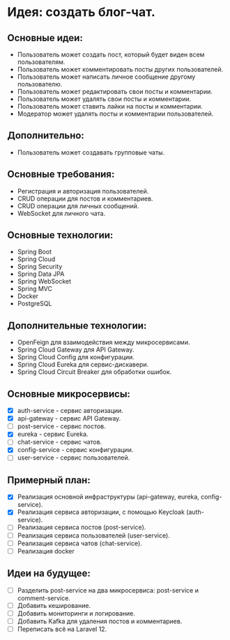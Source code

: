 # Идея: создать блог-чат.

## Основные идеи:
- Пользователь может создать пост, который будет виден всем пользователям.
- Пользователь может комментировать посты других пользователей.
- Пользователь может написать личное сообщение другому пользователю.
- Пользователь может редактировать свои посты и комментарии.
- Пользователь может удалять свои посты и комментарии.
- Пользователь может ставить лайки на посты и комментарии.
- Модератор может удалять посты и комментарии пользователей.

## Дополнительно:
- Пользователь может создавать групповые чаты.

## Основные требования:
- Регистрация и авторизация пользователей.
- CRUD операции для постов и комментариев.
- CRUD операции для личных сообщений.
- WebSocket для личного чата.

## Основные технологии:
- Spring Boot
- Spring Cloud
- Spring Security
- Spring Data JPA
- Spring WebSocket
- Spring MVC
- Docker
- PostgreSQL

## Дополнительные технологии:
- OpenFeign для взаимодействия между микросервисами.
- Spring Cloud Gateway для API Gateway.
- Spring Cloud Config для конфигурации.
- Spring Cloud Eureka для сервис-дискавери.
- Spring Cloud Circuit Breaker для обработки ошибок.

## Основные микросервисы:
- [x] auth-service - сервис авторизации.
- [x] api-gateway - сервис API Gateway.
- [ ] post-service - сервис постов.
- [x] eureka - сервис Eureka.
- [ ] chat-service - сервис чатов.
- [x] config-service - сервис конфигурации.
- [ ] user-service - сервис пользователей.

## Примерный план:
- [x] Реализация основной инфраструктуры (api-gateway, eureka, config-service).
- [x] Реализация сервиса авторизации, с помощью Keycloak (auth-service).
- [ ] Реализация сервиса постов (post-service).
- [ ] Реализация сервиса пользователей (user-service).
- [ ] Реализация сервиса чатов (chat-service).
- [ ] Реализация docker

## Идеи на будущее:
- [ ] Разделить post-service на два микросервиса: post-service и comment-service.
- [ ] Добавить кеширование.
- [ ] Добавить мониторинги и логирование.
- [ ] Добавить Kafka для удаления постов и комментариев.
- [ ] Переписать всё на Laravel 12.
